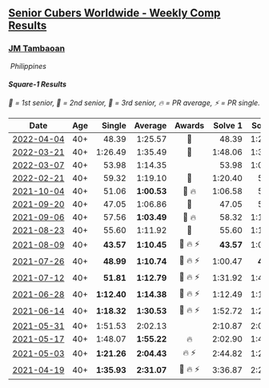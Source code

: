 <style>table {white-space: nowrap;}</style>
<link rel="stylesheet" type="text/css" href="/scw-comp/css/flags.css" />

## [Senior Cubers Worldwide - Weekly Comp Results](/scw-comp/results/)
### [JM Tambaoan](README.md)

<i class="flag flag-PH" />&nbsp;Philippines

#### Square-1 Results

<span style="white-space: nowrap;">🥇 = 1st senior</span>, <span style="white-space: nowrap;">🥈 = 2nd senior</span>, <span style="white-space: nowrap;">🥉 = 3rd senior</span>, <span style="white-space: nowrap;">🔥 = PR average</span>, <span style="white-space: nowrap;">⚡ = PR single</span>.

| Date | Age | Single | Average | Awards | Solve 1 | Solve 2 | Solve 3 | Solve 4 | Solve 5 | Video |
| :--: | :--: | --: | --: | :--: | --: | --: | --: | --: | --: | :-- |
| [2022-04-04](../../results/2022-04-04/sq1.md) | 40+ | 48.39 | 1:25.57 | 🥉 | 48.39 | 1:22.37 | 2:19.91 | 1:20.10 | 1:34.24 | [Desktop](https://www.facebook.com/events/1171138513621623/permalink/1174215239980617) / [Mobile](https://m.facebook.com/events/1171138513621623?view=permalink&id=1174215239980617) |
| [2022-03-21](../../results/2022-03-21/sq1.md) | 40+ | 1:26.49 | 1:35.49 | 🥉 | 1:48.06 | 1:31.93 | 1:26.49 | DNS | DNS | [Desktop](https://www.facebook.com/events/525463282272711/permalink/532702901548749) / [Mobile](https://m.facebook.com/events/525463282272711?view=permalink&id=532702901548749) |
| [2022-03-07](../../results/2022-03-07/sq1.md) | 40+ | 53.98 | 1:14.35 |  | 53.98 | 1:00.72 | 1:35.02 | 1:21.50 | 1:20.82 | [Desktop](https://www.facebook.com/events/492851219083428/permalink/498110901890793) / [Mobile](https://m.facebook.com/events/492851219083428?view=permalink&id=498110901890793) |
| [2022-02-21](../../results/2022-02-21/sq1.md) | 40+ | 59.32 | 1:19.10 | 🥉 | 1:20.40 | 59.32 | 1:20.73 | 1:16.16 | 1:29.20 | [Desktop](https://www.facebook.com/events/283377510532834/permalink/286452843558634) / [Mobile](https://m.facebook.com/events/283377510532834?view=permalink&id=286452843558634) |
| [2021-10-04](../../results/2021-10-04/sq1.md) | 40+ | 51.06 | **1:00.53** | 🥈 🔥 | 1:06.58 | 51.06 | 55.43 | 59.57 | 1:13.30 | [Desktop](https://www.facebook.com/events/1205858816603137/permalink/1214797552375930) / [Mobile](https://m.facebook.com/events/1205858816603137?view=permalink&id=1214797552375930) |
| [2021-09-20](../../results/2021-09-20/sq1.md) | 40+ | 47.05 | 1:06.86 | 🥈 | 47.05 | 54.50 | 1:29.65 | 1:03.87 | 1:22.22 | [Desktop](https://www.facebook.com/events/374286267681717/permalink/383600903416920) / [Mobile](https://m.facebook.com/events/374286267681717?view=permalink&id=383600903416920) |
| [2021-09-06](../../results/2021-09-06/sq1.md) | 40+ | 57.56 | **1:03.49** | 🥈 🔥 | 58.32 | 1:10.96 | 1:18.70 | 57.56 | 1:01.18 | [Desktop](https://www.facebook.com/events/369922348122346/permalink/379190637195517) / [Mobile](https://m.facebook.com/events/369922348122346?view=permalink&id=379190637195517) |
| [2021-08-23](../../results/2021-08-23/sq1.md) | 40+ | 55.60 | 1:11.92 | 🥈 | 55.60 | 1:10.69 | 1:26.85 | 1:14.22 | 1:10.84 | [Desktop](https://www.facebook.com/events/540950593849891/permalink/549914999620117) / [Mobile](https://m.facebook.com/events/540950593849891?view=permalink&id=549914999620117) |
| [2021-08-09](../../results/2021-08-09/sq1.md) | 40+ | **43.57** | **1:10.45** | 🥈 🔥 ⚡ | **43.57** | 1:07.20 | 1:13.04 | 1:11.10 | 1:23.10 | [Desktop](https://www.facebook.com/events/342027504219422/permalink/350831486672357) / [Mobile](https://m.facebook.com/events/342027504219422?view=permalink&id=350831486672357) |
| [2021-07-26](../../results/2021-07-26/sq1.md) | 40+ | **48.99** | **1:10.74** | 🥈 🔥 ⚡ | 1:00.47 | **48.99** | 1:28.81 | 1:47.26 | 1:02.94 | [Desktop](https://www.facebook.com/events/5895704557137692/permalink/5959940574047423) / [Mobile](https://m.facebook.com/events/5895704557137692?view=permalink&id=5959940574047423) |
| [2021-07-12](../../results/2021-07-12/sq1.md) | 40+ | **51.81** | **1:12.79** | 🥉 🔥 ⚡ | 1:31.92 | 1:46.27 | 58.77 | **51.81** | 1:07.69 | [Desktop](https://www.facebook.com/events/853178815336395/permalink/861036051217338) / [Mobile](https://m.facebook.com/events/853178815336395?view=permalink&id=861036051217338) |
| [2021-06-28](../../results/2021-06-28/sq1.md) | 40+ | **1:12.40** | **1:14.38** | 🥈 🔥 ⚡ | 1:12.49 | 1:18.26 | **1:12.40** | DNS | DNS | [Desktop](https://www.facebook.com/events/2032757193542617/permalink/2043535285798141) / [Mobile](https://m.facebook.com/events/2032757193542617?view=permalink&id=2043535285798141) |
| [2021-06-14](../../results/2021-06-14/sq1.md) | 40+ | **1:18.32** | **1:30.53** | 🥈 🔥 ⚡ | 1:52.72 | 1:20.55 | **1:18.32** | DNS | DNS | [Desktop](https://www.facebook.com/events/154757253369245/permalink/162972735881030) / [Mobile](https://m.facebook.com/events/154757253369245?view=permalink&id=162972735881030) |
| [2021-05-31](../../results/2021-05-31/sq1.md) | 40+ | 1:51.53 | 2:02.13 |  | 2:10.87 | 2:03.99 | 1:51.53 | DNS | DNS | [Desktop](https://www.facebook.com/events/4232725036784843/permalink/4268567813200565) / [Mobile](https://m.facebook.com/events/4232725036784843?view=permalink&id=4268567813200565) |
| [2021-05-17](../../results/2021-05-17/sq1.md) | 40+ | 1:48.07 | **1:55.22** | 🔥 | 2:02.90 | 1:48.07 | 1:54.68 | DNS | DNS | [Desktop](https://www.facebook.com/events/200054195285035/permalink/207025764587878) / [Mobile](https://m.facebook.com/events/200054195285035?view=permalink&id=207025764587878) |
| [2021-05-03](../../results/2021-05-03/sq1.md) | 40+ | **1:21.26** | **2:04.43** | 🔥 ⚡ | 2:44.82 | 1:22.49 | 2:51.68 | **1:21.26** | 2:05.98 | [Desktop](https://www.facebook.com/events/1091923434665777/permalink/1097154790809308) / [Mobile](https://m.facebook.com/events/1091923434665777?view=permalink&id=1097154790809308) |
| [2021-04-19](../../results/2021-04-19/sq1.md) | 40+ | **1:35.93** | **2:31.07** | 🥉 🔥 ⚡ | 3:36.87 | 2:20.41 | **1:35.93** | DNS | DNS | [Desktop](https://www.facebook.com/events/455121419077355/permalink/460117508577746) / [Mobile](https://m.facebook.com/events/455121419077355?view=permalink&id=460117508577746) |


<!-- Global site tag (gtag.js) - Google Analytics -->
<script async src="https://www.googletagmanager.com/gtag/js?id=UA-86348435-3"></script>
<script>window.dataLayer = window.dataLayer || []; function gtag() {dataLayer.push(arguments);} gtag('js', new Date()); gtag('config', 'UA-86348435-3');</script>
